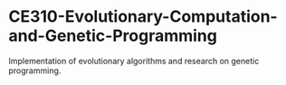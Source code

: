 # CE310-Evolutionary-Computation-and-Genetic-Programming
Implementation of evolutionary algorithms and research on genetic programming.
